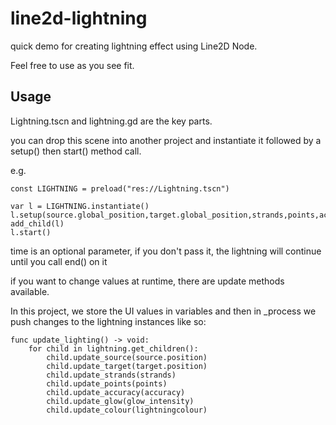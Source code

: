 # line2d-lightning
quick demo for creating lightning effect using Line2D Node.

Feel free to use as you see fit.

## Usage
Lightning.tscn and lightning.gd are the key parts.

you can drop this scene into another project and instantiate it followed by a setup() then start() method call.

e.g.

	const LIGHTNING = preload("res://Lightning.tscn")
	
	var l = LIGHTNING.instantiate()
	l.setup(source.global_position,target.global_position,strands,points,accuracy,glow_intensity,lightningcolour,time)
	add_child(l)
	l.start()

time is an optional parameter, if you don't pass it, the lightning will continue until you call end() on it

if you want to change values at runtime, there are update methods available. 

In this project, we store the UI values in variables and then in _process we push changes to the lightning instances like so:

	func update_lighting() -> void:
		for child in lightning.get_children():
			child.update_source(source.position)
			child.update_target(target.position)
			child.update_strands(strands)
			child.update_points(points)
			child.update_accuracy(accuracy)
			child.update_glow(glow_intensity)
			child.update_colour(lightningcolour)
